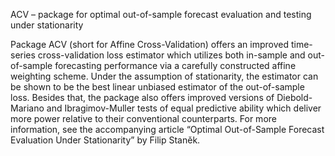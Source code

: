 ACV – package for optimal out-of-sample forecast evaluation and testing under stationarity

Package ACV (short for Affine Cross-Validation) offers an improved time-series cross-validation loss estimator which utilizes both in-sample and out-of-sample forecasting performance via a carefully constructed affine weighting scheme. Under the assumption of stationarity, the estimator can be shown to be the best linear unbiased estimator of the out-of-sample loss. Besides that, the package also offers improved versions of Diebold-Mariano and Ibragimov-Muller tests of equal predictive ability which deliver more power relative to their conventional counterparts. For more information, see the accompanying article “Optimal Out-of-Sample Forecast Evaluation Under Stationarity” by Filip Staněk.
